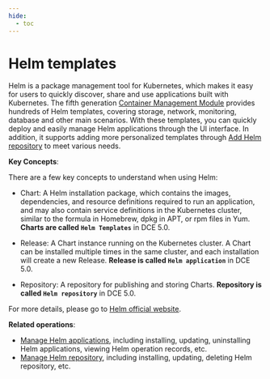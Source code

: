 ```yaml
---
hide:
  - toc
---
```


# Helm templates

Helm is a package management tool for Kubernetes, which makes it easy for users to quickly discover, share and use applications built with Kubernetes. The fifth generation [Container Management Module](../../intro/WhatisKPanda.md) provides hundreds of Helm templates, covering storage, network, monitoring, database and other main scenarios. With these templates, you can quickly deploy and easily manage Helm applications through the UI interface. In addition, it supports adding more personalized templates through [Add Helm repository](helm-repo.md) to meet various needs.



**Key Concepts**:

There are a few key concepts to understand when using Helm:

- Chart: A Helm installation package, which contains the images, dependencies, and resource definitions required to run an application, and may also contain service definitions in the Kubernetes cluster, similar to the formula in Homebrew, dpkg in APT, or rpm files in Yum. **Charts are called `Helm Templates`** in DCE 5.0.

- Release: A Chart instance running on the Kubernetes cluster. A Chart can be installed multiple times in the same cluster, and each installation will create a new Release. **Release is called `Helm application`** in DCE 5.0.

- Repository: A repository for publishing and storing Charts. **Repository is called `Helm repository`** in DCE 5.0.

For more details, please go to [Helm official website](https://helm.sh/).

**Related operations**:

- [Manage Helm applications](helm-app.md), including installing, updating, uninstalling Helm applications, viewing Helm operation records, etc.
- [Manage Helm repository](helm-repo.md), including installing, updating, deleting Helm repository, etc.